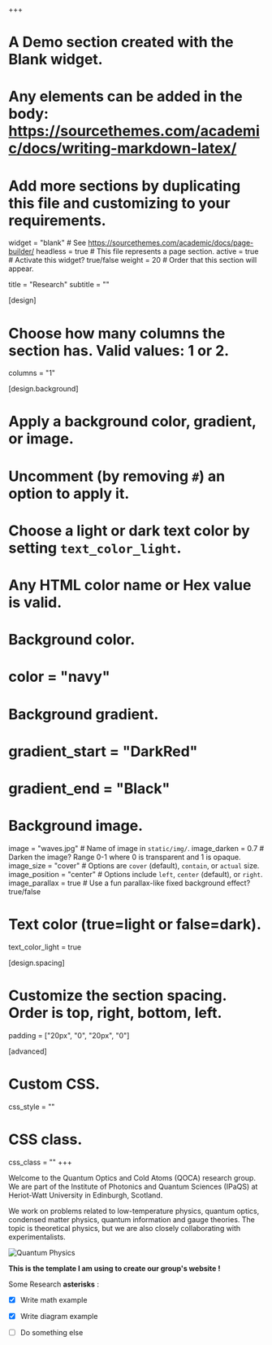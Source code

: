 +++
# A Demo section created with the Blank widget.
# Any elements can be added in the body: https://sourcethemes.com/academic/docs/writing-markdown-latex/
# Add more sections by duplicating this file and customizing to your requirements.

widget = "blank"  # See https://sourcethemes.com/academic/docs/page-builder/
headless = true  # This file represents a page section.
active = true  # Activate this widget? true/false
weight = 20  # Order that this section will appear.

title = "Research"
subtitle = ""

[design]
  # Choose how many columns the section has. Valid values: 1 or 2.
  columns = "1"

[design.background]
  # Apply a background color, gradient, or image.
  #   Uncomment (by removing `#`) an option to apply it.
  #   Choose a light or dark text color by setting `text_color_light`.
  #   Any HTML color name or Hex value is valid.

  # Background color.
  # color = "navy"
  
  # Background gradient.
  # gradient_start = "DarkRed"
  # gradient_end = "Black"
  
  # Background image.
   image = "waves.jpg"  # Name of image in `static/img/`.
   image_darken = 0.7  # Darken the image? Range 0-1 where 0 is transparent and 1 is opaque.
   image_size = "cover"  #  Options are `cover` (default), `contain`, or `actual` size.
   image_position = "center"  # Options include `left`, `center` (default), or `right`.
   image_parallax = true  # Use a fun parallax-like fixed background effect? true/false
  
  # Text color (true=light or false=dark).
  text_color_light = true

[design.spacing]
  # Customize the section spacing. Order is top, right, bottom, left.
  padding = ["20px", "0", "20px", "0"]

[advanced]
 # Custom CSS. 
 css_style = ""
 
 # CSS class.
 css_class = ""
+++

Welcome to the Quantum Optics and Cold Atoms (QOCA) research group. We are part of the Institute of Photonics and Quantum Sciences (IPaQS) at Heriot-Watt University in Edinburgh, Scotland.

We work on problems related to low-temperature physics, quantum optics, condensed matter physics, quantum information and gauge theories. The topic is theoretical physics, but we are also closely collaborating with experimentalists.

![Quantum Physics](/img/quantum.jpg)

**This is the template I am using to create our group's website !**

Some Research **asterisks** :

- [x] Write math example
- [x] Write diagram example
- [ ] Do something else

